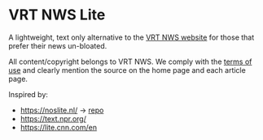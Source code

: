 # VRT NWS Lite

A lightweight, text only alternative to the [VRT NWS website](https://www.vrt.be/vrtnws) for those that prefer their news un-bloated.

All content/copyright belongs to VRT NWS. We comply with the [terms of use](https://www.vrt.be/vrtnws/nl/services/rss/) and clearly mention the source on the home page and each article page.

Inspired by:
* https://noslite.nl/ -> [repo](https://github.com/noslite/noslite)
* https://text.npr.org/
* https://lite.cnn.com/en